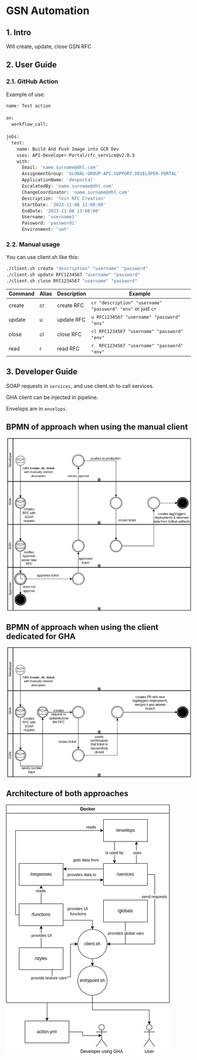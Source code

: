 # GSN Automation

## 1. Intro

Will create, update, close GSN RFC

## 2. User Guide

### 2.1. GitHub Action

Example of use:

```bash
name: Test action

on:
  workflow_call:

jobs:
  test:
    name: Build And Push Image into GCR Dev
    uses: API-Developer-Portal/rfc_service@v2.0.5
    with:
      Email: 'name.surname@dhl.com'
      AssignmentGroup: 'GLOBAL-GROUP-API.SUPPORT.DEVELOPER-PORTAL'
      ApplicationName: 'devportal'
      EscalatedBy: 'name.surname@dhl.com'
      ChangeCoordinator: 'name.surname@dhl.com'
      Description: 'Test RFC Creation'
      StartDate: '2023-11-08 12:00:00'
      EndDate: '2023-11-08 13:00:00'
      Username: 'username1'
      Password: 'password1'
      Environment: 'uat'
```

### 2.2. Manual usage
 
You can use client.sh like this:

```bash
./client.sh create "description" "username" "password"
./client.sh update RFC1234567 "username" "password"
./client.sh close RFC1234567 "username" "password"
```

| Command | Alias | Description | Example                                                             |
|---------|-------|-------------|---------------------------------------------------------------------|
| create  | cr    | create RFC  | ```cr "description" "username" "password" "env"``` or just ```cr``` |
| update  | u     | update RFC  | ```u RFC1234567 "username" "password" "env"```                      |
| close   | cl    | close  RFC  | ```cl RFC1234567 "username" "password" "env"```                     |
| read    | r     | read   RFC  | ```r  RFC1234567 "username" "password" "env"```                     |

## 3. Developer Guide

SOAP requests in ```services```, and use client.sh to call services.


GHA client can be injected in pipeline.


Envelops are in ```envelops```.

## BPMN of approach when using the manual client

![Architecture](styles/rfcautomated.png)

## BPMN of approach when using the client dedicated for GHA

![Architecture](styles/rfcautomatedGHA.drawio.png)


## Architecture of both approaches

![Architecture](styles/structure.png)
